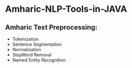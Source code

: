 # Amharic-NLP-Tools-in-JAVA
## Amharic Text Preprocessing:
- Tokenization 
- Sentence Segmentation
- Normalization
- StopWord Removal
- Named Entity Recognition 
